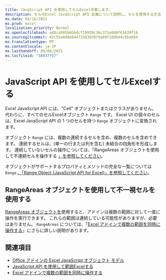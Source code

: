 ```yaml
---
title: JavaScript API を使用してセルExcel作業します。
description: セルのExcel JavaScript API 定義について説明し、セルを使用する方法について説明します。
ms.date: 04/16/2021
ms.prod: excel
localization_priority: Normal
ms.openlocfilehash: ad8ca985b6bbdcf19920c36c371e690f61639f16
ms.sourcegitcommit: 42c55a8d8e0447258393979a09f1ddb44c6be884
ms.translationtype: MT
ms.contentlocale: ja-JP
ms.lasthandoff: 09/08/2021
ms.locfileid: "58937757"
---
```

# <a name="work-with-cells-using-the-excel-javascript-api"></a>JavaScript API を使用してセルExcelする

Excel JavaScript API には、"Cell" オブジェクトまたはクラスがありません。 代わりに、すべてのセルExcelオブジェクト `Range` です。 Excel UI の個々のセルは、Excel JavaScript API の 1 つのセルを持つ `Range` オブジェクトに変換されます。

オブジェクト `Range` には、複数の連続するセルを含め、複数のセルを含めできます。 連続するセルは、(単一の行または列を含む) 未結合の四角形を形成します。 連続していないセルの操作については、「RangeAreas オブジェクトを使用して不連続セルを操作する [」を参照してください](#work-with-discontiguous-cells-using-the-rangeareas-object)。

オブジェクトがサポートするプロパティとメソッドの完全な一覧については `Range` [、「Range Object (JavaScript API for Excel)」を参照してください](/javascript/api/excel/excel.range)。

## <a name="work-with-discontiguous-cells-using-the-rangeareas-object"></a>RangeAreas オブジェクトを使用して不一視セルを使用する

[RangeAreas オブジェクトを](/javascript/api/excel/excel.rangeareas)使用すると、アドインは複数の範囲に対して一度に操作を実行できます。 これらの範囲は連続している可能性がありますが、必要はありません。 `RangeAreas` については、「[Excel アドインで複数の範囲を同時に操作する](excel-add-ins-multiple-ranges.md)」にさらに詳しい説明があります。

## <a name="see-also"></a>関連項目

- [Office アドインの Excel JavaScript オブジェクト モデル](excel-add-ins-core-concepts.md)
- [JavaScript API を使用して範囲Excelする](excel-add-ins-ranges-get.md)
- [Excel アドインで複数の範囲を同時に操作する](excel-add-ins-multiple-ranges.md)
